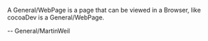 A General/WebPage is a page that can be viewed in a Browser, like cocoaDev is a General/WebPage.

 -- General/MartinWeil